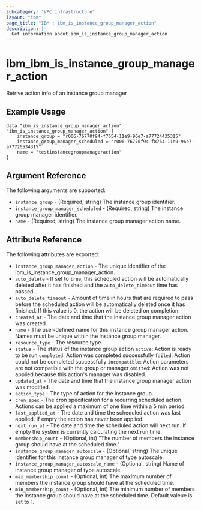 ```yaml
---
subcategory: "VPC infrastructure"
layout: "ibm"
page_title: "IBM : ibm_is_instance_group_manager_action"
description: |-
  Get information about ibm_is_instance_group_manager_action
---
```


# ibm\_ibm_is_instance_group_manager_action

Retrive action info of an instance group manager

## Example Usage

```hcl
data "ibm_is_instance_group_manager_action" "ibm_is_instance_group_manager_action" {
	instance_group = "r006-76770f94-f7654-11e9-96e7-a77724435315"
	instance_group_manager_scheduled = "r006-76770f94-f8764-11e9-96e7-a77726534315"
	name = "testinstancegroupmanageraction"
}
```

## Argument Reference

The following arguments are supported:

* `instance_group` - (Required, string) The instance group identifier.
* `instance_group_manager_scheduled` - (Required, string) The instance group manager identifier.
* `name` - (Required, string) The instance group manager action name.

## Attribute Reference

The following attributes are exported:

* `instance_group_manager_action` - The unique identifier of the ibm_is_instance_group_manager_action.
* `auto_delete` - If set to `true`, this scheduled action will be automatically deleted after it has finished and the `auto_delete_timeout` time has passed.
* `auto_delete_timeout` - Amount of time in hours that are required to pass before the scheduled action will be automatically deleted once it has finished. If this value is 0, the action will be deleted on completion.
* `created_at` - The date and time that the instance group manager action was created.
* `name` - The user-defined name for this instance group manager action. Names must be unique within the instance group manager.
* `resource_type` - The resource type.
* `status` - The status of the instance group action
    `active`: Action is ready to be run
    `completed`: Action was completed successfully
    `failed`: Action could not be completed successfully
    `incompatible`: Action parameters are not compatible with the group or manager
    `omitted`: Action was not applied because this action's manager was disabled.
* `updated_at` - The date and time that the instance group manager action was modified.
* `action_type` - The type of action for the instance group.
* `cron_spec` - The cron specification for a recurring scheduled action. Actions can be applied a maximum of one time within a 5 min period.
* `last_applied_at` - The date and time the scheduled action was last applied. If empty the action has never been applied.
* `next_run_at` - The date and time the scheduled action will next run. If empty the system is currently calculating the next run time.
* `membership_count` - (Optional, int) "The number of members the instance group should have at the scheduled time."
* `instance_group_manager_autoscale` - (Optional, string) The unique identifier for this instance group manager of type autoscale.
* `instance_group_manager_autoscale_name` - (Optional, string) Name of instance group manager of type autoscale.
* `max_membership_count` - (Optional, int) The maximum number of members the instance group should have at the scheduled time.
* `min_membership_count` - (Optional, int) The minimum number of members the instance group should have at the scheduled time. Default valeue is set to 1.

